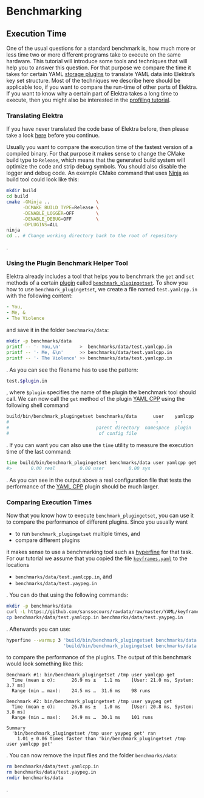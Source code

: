 # Benchmarking

## Execution Time

One of the usual questions for a standard benchmark is, how much more or less time two or more different programs take to execute on the same hardware. This tutorial will introduce some tools and techniques that will help you to answer this question. For that purpose we compare the time it takes for certain YAML [storage plugins](storage-plugins.md) to translate YAML data into Elektra’s key set structure. Most of the techniques we describe here should be applicable too, if you want to compare the run-time of other parts of Elektra. If you want to know why a certain part of Elektra takes a long time to execute, then you might also be interested in the [profiling tutorial](profiling.md).

### Translating Elektra

If you have never translated the code base of Elektra before, then please take a look [here](../COMPILE.md) before you continue.

Usually you want to compare the execution time of the fastest version of a compiled binary. For that purpose it makes sense to change the CMake build type to `Release`, which means that the generated build system will optimize the code and strip debug symbols. You should also disable the logger and debug code. An example CMake command that uses [Ninja](https://ninja-build.org) as build tool could look like this:

```sh
mkdir build
cd build
cmake -GNinja ..                 \
      -DCMAKE_BUILD_TYPE=Release \
      -DENABLE_LOGGER=OFF        \
      -DENABLE_DEBUG=OFF         \
      -DPLUGINS=ALL
ninja
cd .. # Change working directory back to the root of repository
```

.

### Using the Plugin Benchmark Helper Tool

Elektra already includes a tool that helps you to benchmark the `get` and `set` methods of a certain [plugin](plugins.md) called [`benchmark_plugingetset`](../../benchmarks/README.md). To show you how to use `benchmark_plugingetset`, we create a file named `test.yamlcpp.in` with the following content:

```yaml
- You,
- Me, &
- The Violence
```

and save it in the folder `benchmarks/data`:

```sh
mkdir -p benchmarks/data
printf -- '- You,\n'       >  benchmarks/data/test.yamlcpp.in
printf -- '- Me, &\n'      >> benchmarks/data/test.yamlcpp.in
printf -- '- The Violence' >> benchmarks/data/test.yamlcpp.in
```

. As you can see the filename has to use the pattern:

```sh
test.$plugin.in
```

, where `$plugin` specifies the name of the plugin the benchmark tool should call. We can now call the `get` method of the plugin [YAML CPP][] using the following shell command

```sh
build/bin/benchmark_plugingetset benchmarks/data      user    yamlcpp       get
#                                       ↑              ↑        ↑           ↑
#                                parent directory  namespace  plugin   only use `get`
#                                 of config file                       plugin method
```

. If you can want you can also use the `time` utility to measure the execution time of the last command:

```sh
time build/bin/benchmark_plugingetset benchmarks/data user yamlcpp get
#>       0.00 real         0.00 user         0.00 sys
```

. As you can see in the output above a real configuration file that tests the performance of the [YAML CPP][] plugin should be much larger.

[yaml cpp]: ../../src/plugins/yamlcpp/README.md

### Comparing Execution Times

Now that you know how to execute `benchmark_plugingetset`, you can use it to compare the performance of different plugins. Since you usually want

- to run `benchmark_plugingetset` multiple times, and
- compare different plugins

it makes sense to use a benchmarking tool such as [hyperfine](https://github.com/sharkdp/hyperfine) for that task. For our tutorial we assume that you copied the file [`keyframes.yaml`](https://github.com/ElektraInitiative/rawdata/blob/master/YAML/keyframes.yaml) to the locations

- `benchmarks/data/test.yamlcpp.in`, and
- `benchmarks/data/test.yaypeg.in`

. You can do that using the following commands:

```sh
mkdir -p benchmarks/data
curl -L https://github.com/sanssecours/rawdata/raw/master/YAML/keyframes.yaml -o benchmarks/data/test.yamlcpp.in
cp benchmarks/data/test.yamlcpp.in benchmarks/data/test.yaypeg.in
```

. Afterwards you can use:

```sh
hyperfine --warmup 3 'build/bin/benchmark_plugingetset benchmarks/data user yamlcpp get' \
                     'build/bin/benchmark_plugingetset benchmarks/data user yaypeg get'

```

to compare the performance of the plugins. The output of this benchmark would look something like this:

```
Benchmark #1: bin/benchmark_plugingetset /tmp user yamlcpp get
  Time (mean ± σ):      26.9 ms ±   1.1 ms    [User: 21.0 ms, System: 3.7 ms]
  Range (min … max):    24.5 ms …  31.6 ms    98 runs

Benchmark #2: bin/benchmark_plugingetset /tmp user yaypeg get
  Time (mean ± σ):      26.8 ms ±   1.0 ms    [User: 20.8 ms, System: 3.8 ms]
  Range (min … max):    24.9 ms …  30.1 ms    101 runs

Summary
  'bin/benchmark_plugingetset /tmp user yaypeg get' ran
    1.01 ± 0.06 times faster than 'bin/benchmark_plugingetset /tmp user yamlcpp get'
```

. You can now remove the input files and the folder `benchmarks/data`:

```sh
rm benchmarks/data/test.yamlcpp.in
rm benchmarks/data/test.yaypeg.in
rmdir benchmarks/data
```

.
